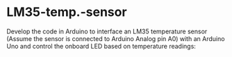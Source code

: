 # LM35-temp.-sensor
Develop the code in Arduino to interface an LM35 temperature sensor (Assume the sensor is connected to Arduino Analog pin A0) with an Arduino Uno and control the onboard LED based on temperature readings:
